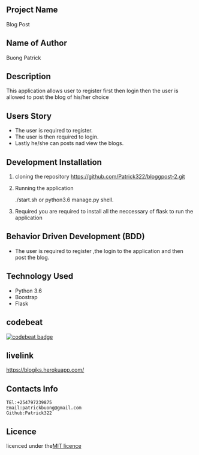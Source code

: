 ## Project Name
Blog Post

## Name of Author

Buong Patrick

## Description

This application allows user to register first then login then the user is allowed to post the blog of his/her choice

## Users Story
* The user is required to register.
* The user is then required to login.
* Lastly he/she can posts nad view the blogs.

## Development Installation
1. cloning the repository
    https://github.com/Patrick322/bloggpost-2.git

2. Running the application

    ./start.sh or python3.6 manage.py shell.

3. Required 
 you are required to install all the neccessary of flask to run the application


## Behavior Driven Development (BDD)
* The user is required to register ,the login to the application and then post the blog.


## Technology Used
* Python 3.6
* Boostrap
* Flask

## codebeat

[![codebeat badge](https://codebeat.co/badges/faabe25f-bc1e-4ed8-9a46-6af6ceda3202)](https://codebeat.co/projects/github-com-patrick322-bloggpost-2-master)

## livelink

https://blogiks.herokuapp.com/

## Contacts Info

    TEl:+254797239875
    Email:patrickbuong@gmail.com
    Github:Patrick322

## Licence

licenced under the[MIT licence](LICENCED)